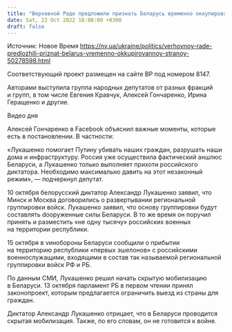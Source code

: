 ```yaml
---
title: "Верховной Раде предложили признать Беларусь временно оккупированной страной"
date: Sat, 22 Oct 2022 18:08:00 +0300
draft: false
---
```

Источник: Новое Время https://nv.ua/ukraine/politics/verhovnoy-rade-predlozhili-priznat-belarus-vremenno-okkupirovannoy-stranoy-50278598.html


Соответствующий проект размещен на сайте ВР под номером 8147.

Авторами выступила группа народных депутатов от разных фракций и групп, в том числе Евгения Кравчук, Алексей Гончаренко, Ирина Геращенко и другие.

 Видео дня   

Алексей Гончаренко в Facebook объяснил важные моменты, которые есть в постановлении. В частности:

«Лукашенко помогает Путину убивать наших граждан, разрушать наши дома и инфраструктуру. Россия уже осуществила фактический аншлюс Беларуси, а Лукашенко только выполняет прихоти российского диктатора. Необходимо максимально давить на этот незаконный режим», — подчеркнул депутат.

10 октября белорусский диктатор Александр Лукашенко заявил, что Минск и Москва договорились о развертывании региональной группировки войск. Лукашенко заявил, что основу группировки будут составлять dооруженные силы Беларуси. В то же время он поручил принять и разместить «не одну тысячу» российских военных на территории республики.

15 октября в vинобороны Беларуси сообщили о прибытии на территорию республики «первых эшелонов» с российскими военнослужащими, входящими в состав так называемой региональной группировки войск РФ и РБ.

По данным СМИ, Лукашенко решил начать скрытую мобилизацию в Беларуси. 13 октября парламент РБ в первом чтении принял законопроект, которым предлагается ограничить выезд из страны для граждан.

Диктатор Александр Лукашенко отрицает, что в Беларуси проводится скрытая мобилизация. Также, по его словам, он не готовится к войне.
